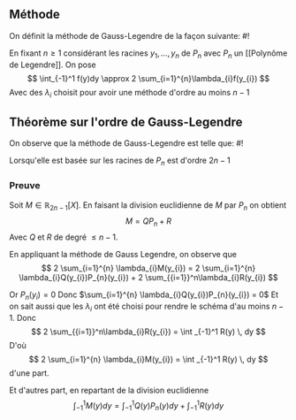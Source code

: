 ## Méthode
On définit la méthode de Gauss-Legendre de la façon suivante: #!

En fixant $n \geq 1$ considérant les racines $y_{1}, \dots, y_{n}$ de $P_{n}$ avec $P_{n}$ un [[Polynôme de Legendre]].
On pose $$
\int_{-1}^1 f(y)dy \approx 2 \sum_{i=1}^{n}\lambda_{i}f(y_{i})  
$$
Avec des $\lambda_{i}$ choisit pour avoir une méthode d'ordre au moins $n-1$

## Théorème sur l'ordre de Gauss-Legendre
On observe que la méthode de Gauss-Legendre est telle que: #!

Lorsqu'elle est basée sur les racines de $P_{n}$ est d'ordre $2n-1$


### Preuve
Soit $M \in \mathbb{R}_{2n-1}[X]$. En faisant la division euclidienne de $M$ par $P_{n}$ on obtient
$$
M = QP_{n} + R
$$
Avec $Q$ et $R$ de degré $\leq n-1$.

En appliquant la méthode de Gauss Legendre, on observe que
$$
2 \sum_{i=1}^{n} \lambda_{i}M(y_{i}) = 2 \sum_{i=1}^{n} \lambda_{i}Q(y_{i})P_{n}(y_{i}) + 2 \sum_{{i=1}}^n\lambda_{i}R(y_{i}) $$

Or $P_{n}(y_{i}) = 0$ Donc $\sum_{i=1}^{n} \lambda_{i}Q(y_{i})P_{n}(y_{i}) = 0$
Et on sait aussi que les $\lambda_{i}$ ont été choisi pour rendre le schéma d'au moins $n-1$. Donc 
$$
2 \sum_{{i=1}}^n\lambda_{i}R(y_{i}) = \int _{-1}^1 R(y) \, dy 
$$
D'où 
$$
2 \sum_{i=1}^{n} \lambda_{i}M(y_{i}) = \int _{-1}^1 R(y) \, dy  
$$
d'une part.

Et d'autres part, en repartant de la division euclidienne
$$
\int_{-1}^1M(y)dy = \int_{-1}^1Q(y)P_{n}(y)dy + \int_{-1}^1R(y)dy
$$